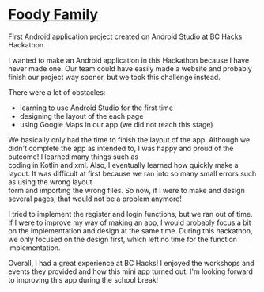  # [Foody Family](https://devpost.com/software/foody-family-fh2lnr)

First Android application project created on Android Studio at BC Hacks Hackathon. 

I wanted to make an Android application in this Hackathon because I have never made one. 
Our team could have easily made a website and probably finish our project way sooner, but 
we took this challenge instead.

There were a lot of obstacles:
  - learning to use Android Studio for the first time
  - designing the layout of the each page 
  - using Google Maps in our app (we did not reach this stage)
  
We basically only had the time to finish the layout of the app. Although we didn't complete
the app as intended to, I was happy and proud of the outcome! I learned many things such as   
coding in Kotlin and xml. Also, I eventually learned how quickly make a layout. It was 
difficult at first because we ran into so many small errors such as using the wrong layout  
form and importing the wrong files. So now, if I were to make and design several pages, 
that would not be a problem anymore!

I tried to implement the register and login functions, but we ran out of time. If I were 
to improve my way of making an app, I would probably focus a bit on the implementation
and design at the same time. During this hackathon, we only focused on the design first, which 
left no time for the function implementation.

Overall, I had a great experience at BC Hacks! I enjoyed the workshops and events they provided
and how this mini app turned out. I'm looking forward to improving this app during the school
break!
